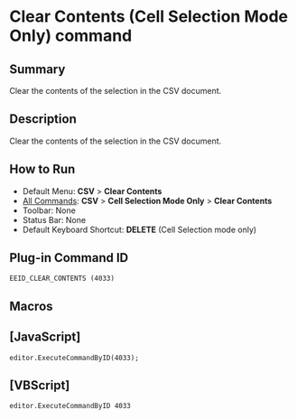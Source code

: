 # Clear Contents (Cell Selection Mode Only) command

## Summary

Clear the contents of the selection in the CSV document.

## Description

Clear the contents of the selection in the CSV document.

## How to Run

- Default Menu: **CSV** \> **Clear Contents**
- [All Commands](../tools/all_commands): **CSV** \> **Cell Selection Mode Only** \> **Clear Contents**
- Toolbar: None
- Status Bar: None
- Default Keyboard Shortcut: **DELETE** (Cell Selection mode only)

## Plug-in Command ID

```
EEID_CLEAR_CONTENTS (4033)```

## Macros

## \[JavaScript\]

```
editor.ExecuteCommandByID(4033);
```

## \[VBScript\]

```
editor.ExecuteCommandByID 4033
```
